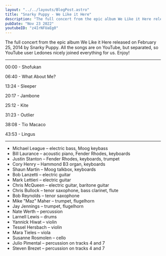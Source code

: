 ```yaml
---
layout: "../../layouts/BlogPost.astro"
title: "Snarky Puppy - We Like it Here"
description: "The full concert from the epic album We Like it Here released on February 25, 2014 by Snarky Puppy."
pubDate: "Nov 23 2022"
youtubeID: "z4IrNFUaEg0"
---
```


The full concert from the epic album We Like it Here released on February 25, 2014 by Snarky Puppy. All the songs are on YouTube, but separated, so YouTube user Ledones nicely joined everything for us. Enjoy!

---

00:00 - Shofukan

06:40 - What About Me?

13:24 - Sleeper

20:17 - Jambone

25:12 - Kite

31:23 - Outlier

38:08 - Tio Macaco

43:53 - Lingus

---

- Michael League – electric bass, Moog keybass
- Bill Laurance – acoustic piano, Fender Rhodes, keyboards
- Justin Stanton – Fender Rhodes, keyboards, trumpet
- Cory Henry – Hammond B3 organ, keyboards
- Shaun Martin – Moog talkbox, keyboards
- Bob Lanzetti – electric guitar
- Mark Lettieri – electric guitar
- Chris McQueen – electric guitar, baritone guitar
- Chris Bullock – tenor saxophone, bass clarinet, flute
- Bob Reynolds – tenor saxophone
- Mike "Maz" Maher – trumpet, flugelhorn
- Jay Jennings – trumpet, flugelhorn
- Nate Werth – percussion
- Larnell Lewis – drums
- Yannick Hiwat – violin
- Tessel Hersbach – violin
- Mara Tieles – viola
- Susanne Rosmolen – cello
- Julio Pimental – percussion on tracks 4 and 7
- Steven Brezet – percussion on tracks 4 and 7